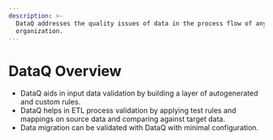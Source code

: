 ```yaml
---
description: >-
  DataQ addresses the quality issues of data in the process flow of any
  organization.
---
```


# DataQ Overview



* DataQ aids in input data validation by building a layer of autogenerated and custom rules.
* DataQ helps in ETL process validation by applying test rules and mappings on source data and comparing against target data.
* Data migration can be validated with DataQ with minimal configuration.









